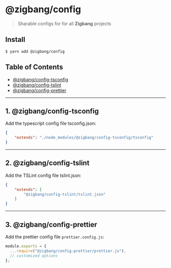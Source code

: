 # @zigbang/config
> Sharable configs for for all **Zigbang** projects

## Install
```
$ yarn add @zigbang/config
```

## Table of Contents
- [@zigbang/config-tsconfig](#1.-@zigbang/config-tsconfig)
- [@zigbang/config-tslint](#2.-@zigbang/config-tslint)
- [@zigbang/config-prettier](#3.-@zigbang/config-prettier)

------

## 1. @zigbang/config-tsconfig
Add the typescript config file tsconfig.json:
```json
{
    "extends": "./node_modules/@zigbang/config-tsconfig/tsconfig"
}
```

------

## 2. @zigbang/config-tslint

Add the TSLint config file tslint.json:
```json
{
    "extends": [
        "@zigbang/config-tslint/tslint.json"
    ]
}
```

------

## 3. @zigbang/config-prettier
Add the prettier config file `prettier.config.js`:
```js
module.exports = {
  ...require("@zigbang/config-prettier/prettier.js"),
  // customized options
};
```

